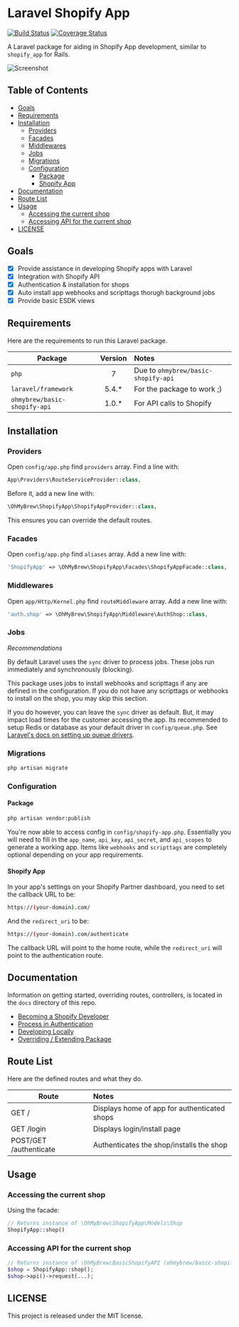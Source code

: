 # Laravel Shopify App

[![Build Status](https://secure.travis-ci.org/ohmybrew/laravel-shopify.png?branch=master)](http://travis-ci.org/ohmybrew/laravel-shopify)
[![Coverage Status](https://coveralls.io/repos/github/ohmybrew/laravel-shopify/badge.svg?branch=master)](https://coveralls.io/github/ohmybrew/laravel-shopify?branch=master)

A Laravel package for aiding in Shopify App development, similar to `shopify_app` for Rails.

![Screenshot](https://github.com/ohmybrew/laravel-shopify/raw/master/docs/screenshot.png)

## Table of Contents

- [Goals](#goals)
- [Requirements](#requirements)
- [Installation](#installation)
  - [Providers](#providers)
  - [Facades](#facades)
  - [Middlewares](#middlewares)
  - [Jobs](#jobs)
  - [Migrations](#migrations)
  - [Configuration](#configuration)
    - [Package](#package)
    - [Shopify App](#shopify-app)
- [Documentation](#documentation)
- [Route List](#route-list)
- [Usage](#usage)
  - [Accessing the current shop](#accessing-the-current-shop)
  - [Accessing API for the current shop](#accessing-api-for-the-current-shop)
- [LICENSE](#license)

## Goals

- [x] Provide assistance in developing Shopify apps with Laravel
- [x] Integration with Shopify API
- [x] Authentication & installation for shops
- [x] Auto install app webhooks and scripttags thorugh background jobs
- [x] Provide basic ESDK views

## Requirements

Here are the requirements to run this Laravel package.

| Package                       | Version   | Notes                                    |
| ----------------------------- |:---------:|:---------------------------------------- |
| `php`                         | 7         | Due to `ohmybrew/basic-shopify-api`      |
| `laravel/framework`           | 5.4.*     | For the package to work ;)               |
| `ohmybrew/basic-shopify-api`  | 1.0.*     | For API calls to Shopify                 |

## Installation

### Providers

Open `config/app.php` find `providers` array. Find a line with:

```php
App\Providers\RouteServiceProvider::class,
```

Before it, add a new line with:

```php
\OhMyBrew\ShopifyApp\ShopifyAppProvider::class,
```

This ensures you can override the default routes.

### Facades

Open `config/app.php` find `aliases` array. Add a new line with:

```php
'ShopifyApp' => \OhMyBrew\ShopifyApp\Facades\ShopifyAppFacade::class,
```

### Middlewares

Open `app/Http/Kernel.php` find `routeMiddleware` array. Add a new line with:

```php
'auth.shop' => \OhMyBrew\ShopifyApp\Middleware\AuthShop::class,
```

### Jobs

*Recommendations*

By default Laravel uses the `sync` driver to process jobs. These jobs run immediately and synchronously (blocking).

This package uses jobs to install webhooks and scripttags if any are defined in the configuration. If you do not have any scripttags or webhooks to install on the shop, you may skip this section.

If you do however, you can leave the `sync` driver as default. But, it may impact load times for the customer accessing the app. Its recommended to setup Redis or database as your default driver in `config/queue.php`. See [Laravel's docs on setting up queue drivers](https://laravel.com/docs/5.4/queues).

### Migrations

```bash
php artisan migrate
```

### Configuration

#### Package

```bash
php artisan vendor:publish
```

You're now able to access config in `config/shopify-app.php`. Essentially you will need to fill in the `app_name`, `api_key`, `api_secret`, and `api_scopes` to generate a working app. Items like `webhooks` and `scripttags` are completely optional depending on your app requirements.

#### Shopify App

In your app's settings on your Shopify Partner dashboard, you need to set the callback URL to be:

```bash
https://(your-domain).com/
```

And the `redirect_uri` to be:

```bash
https://(your-domain).com/authenticate
```

The callback URL will point to the home route, while the `redirect_uri` will point to the authentication route.

## Documentation

Information on getting started, overriding routes, controllers, is located in the `docs` directory of this repo.

- [Becoming a Shopify Developer](docs/becoming-a-shopify-developer.md)
- [Process in Authentication](docs/process-in-authentication.md)
- [Developing Locally](docs/developing-locally.md)
- [Overriding / Extending Package](docs/overriding-and-extending.md)

## Route List

Here are the defined routes and what they do.

| Route                     | Notes                                        |
| ------------------------- |:-------------------------------------------- |
| GET /                     | Displays home of app for authenticated shops |
| GET /login                | Displays login/install page                  |
| POST/GET /authenticate    | Authenticates the shop/installs the shop     |

## Usage

### Accessing the current shop

Using the facade:

```php
// Returns instance of \OhMyBrew\ShopifyApp\Models\Shop
ShopifyApp::shop()
```

### Accessing API for the current shop

```php
// Returns instance of \OhMyBrew\BasicShopifyAPI (ohmybrew/basic-shopify-api)
$shop = ShopifyApp::shop();
$shop->api()->request(...);
```

## LICENSE

This project is released under the MIT license.